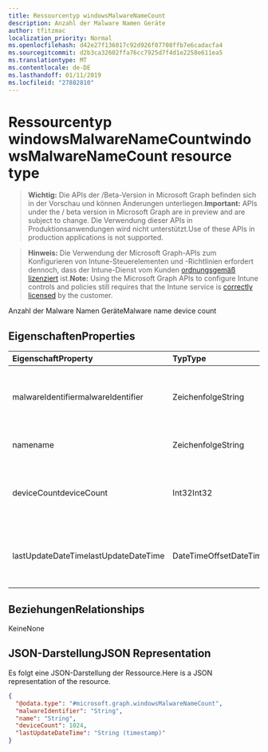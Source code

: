 ```yaml
---
title: Ressourcentyp windowsMalwareNameCount
description: Anzahl der Malware Namen Geräte
author: tfitzmac
localization_priority: Normal
ms.openlocfilehash: d42e27f136017c92d926f07708ffb7e6cadacfa4
ms.sourcegitcommit: d2b3ca32602ffa76cc7925d7f4d1e2258e611ea5
ms.translationtype: MT
ms.contentlocale: de-DE
ms.lasthandoff: 01/11/2019
ms.locfileid: "27882810"
---
```

# <a name="windowsmalwarenamecount-resource-type"></a><span data-ttu-id="d7619-103">Ressourcentyp windowsMalwareNameCount</span><span class="sxs-lookup"><span data-stu-id="d7619-103">windowsMalwareNameCount resource type</span></span>

> <span data-ttu-id="d7619-104">**Wichtig:** Die APIs der /Beta-Version in Microsoft Graph befinden sich in der Vorschau und können Änderungen unterliegen.</span><span class="sxs-lookup"><span data-stu-id="d7619-104">**Important:** APIs under the / beta version in Microsoft Graph are in preview and are subject to change.</span></span> <span data-ttu-id="d7619-105">Die Verwendung dieser APIs in Produktionsanwendungen wird nicht unterstützt.</span><span class="sxs-lookup"><span data-stu-id="d7619-105">Use of these APIs in production applications is not supported.</span></span>

> <span data-ttu-id="d7619-106">**Hinweis:** Die Verwendung der Microsoft Graph-APIs zum Konfigurieren von Intune-Steuerelementen und -Richtlinien erfordert dennoch, dass der Intune-Dienst vom Kunden [ordnungsgemäß lizenziert](https://go.microsoft.com/fwlink/?linkid=839381) ist.</span><span class="sxs-lookup"><span data-stu-id="d7619-106">**Note:** Using the Microsoft Graph APIs to configure Intune controls and policies still requires that the Intune service is [correctly licensed](https://go.microsoft.com/fwlink/?linkid=839381) by the customer.</span></span>

<span data-ttu-id="d7619-107">Anzahl der Malware Namen Geräte</span><span class="sxs-lookup"><span data-stu-id="d7619-107">Malware name device count</span></span>
## <a name="properties"></a><span data-ttu-id="d7619-108">Eigenschaften</span><span class="sxs-lookup"><span data-stu-id="d7619-108">Properties</span></span>
|<span data-ttu-id="d7619-109">Eigenschaft</span><span class="sxs-lookup"><span data-stu-id="d7619-109">Property</span></span>|<span data-ttu-id="d7619-110">Typ</span><span class="sxs-lookup"><span data-stu-id="d7619-110">Type</span></span>|<span data-ttu-id="d7619-111">Beschreibung</span><span class="sxs-lookup"><span data-stu-id="d7619-111">Description</span></span>|
|:---|:---|:---|
|<span data-ttu-id="d7619-112">malwareIdentifier</span><span class="sxs-lookup"><span data-stu-id="d7619-112">malwareIdentifier</span></span>|<span data-ttu-id="d7619-113">Zeichenfolge</span><span class="sxs-lookup"><span data-stu-id="d7619-113">String</span></span>|<span data-ttu-id="d7619-114">Der eindeutige Bezeichner.</span><span class="sxs-lookup"><span data-stu-id="d7619-114">The unique identifier.</span></span> <span data-ttu-id="d7619-115">Hierbei handelt es sich um Malware Bezeichner</span><span class="sxs-lookup"><span data-stu-id="d7619-115">This is malware identifier</span></span>|
|<span data-ttu-id="d7619-116">name</span><span class="sxs-lookup"><span data-stu-id="d7619-116">name</span></span>|<span data-ttu-id="d7619-117">Zeichenfolge</span><span class="sxs-lookup"><span data-stu-id="d7619-117">String</span></span>|<span data-ttu-id="d7619-118">Name der Schadsoftware</span><span class="sxs-lookup"><span data-stu-id="d7619-118">Malware name</span></span>|
|<span data-ttu-id="d7619-119">deviceCount</span><span class="sxs-lookup"><span data-stu-id="d7619-119">deviceCount</span></span>|<span data-ttu-id="d7619-120">Int32</span><span class="sxs-lookup"><span data-stu-id="d7619-120">Int32</span></span>|<span data-ttu-id="d7619-121">Anzahl der Geräte mit Malware Dectected für diese malware</span><span class="sxs-lookup"><span data-stu-id="d7619-121">Count of devices with malware dectected for this malware</span></span>|
|<span data-ttu-id="d7619-122">lastUpdateDateTime</span><span class="sxs-lookup"><span data-stu-id="d7619-122">lastUpdateDateTime</span></span>|<span data-ttu-id="d7619-123">DateTimeOffset</span><span class="sxs-lookup"><span data-stu-id="d7619-123">DateTimeOffset</span></span>|<span data-ttu-id="d7619-124">Der Zeitstempel der letzten Aktualisierung für die Anzahl der Geräte in UTC</span><span class="sxs-lookup"><span data-stu-id="d7619-124">The Timestamp of the last update for the device count in UTC</span></span>|

## <a name="relationships"></a><span data-ttu-id="d7619-125">Beziehungen</span><span class="sxs-lookup"><span data-stu-id="d7619-125">Relationships</span></span>
<span data-ttu-id="d7619-126">Keine</span><span class="sxs-lookup"><span data-stu-id="d7619-126">None</span></span>
## <a name="json-representation"></a><span data-ttu-id="d7619-127">JSON-Darstellung</span><span class="sxs-lookup"><span data-stu-id="d7619-127">JSON Representation</span></span>
<span data-ttu-id="d7619-128">Es folgt eine JSON-Darstellung der Ressource.</span><span class="sxs-lookup"><span data-stu-id="d7619-128">Here is a JSON representation of the resource.</span></span>
<!-- {
  "blockType": "resource",
  "@odata.type": "microsoft.graph.windowsMalwareNameCount"
}
-->
``` json
{
  "@odata.type": "#microsoft.graph.windowsMalwareNameCount",
  "malwareIdentifier": "String",
  "name": "String",
  "deviceCount": 1024,
  "lastUpdateDateTime": "String (timestamp)"
}
```






